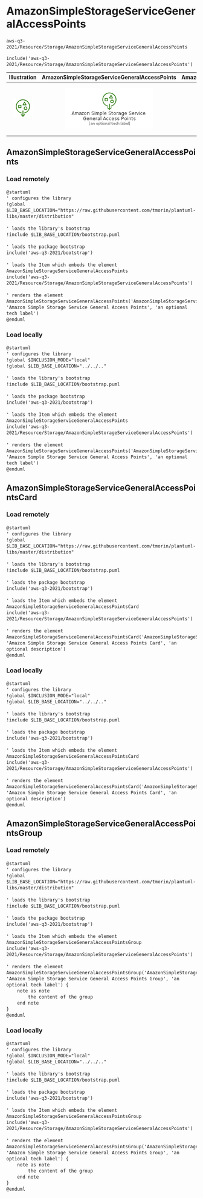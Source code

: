 # AmazonSimpleStorageServiceGeneralAccessPoints


```text
aws-q3-2021/Resource/Storage/AmazonSimpleStorageServiceGeneralAccessPoints
```

```text
include('aws-q3-2021/Resource/Storage/AmazonSimpleStorageServiceGeneralAccessPoints')
```



| Illustration | AmazonSimpleStorageServiceGeneralAccessPoints | AmazonSimpleStorageServiceGeneralAccessPointsCard | AmazonSimpleStorageServiceGeneralAccessPointsGroup |
| :---: | :---: | :---: | :---: |
| ![illustration for Illustration](../../../aws-q3-2021/Resource/Storage/AmazonSimpleStorageServiceGeneralAccessPoints.png) | ![illustration for AmazonSimpleStorageServiceGeneralAccessPoints](../../../aws-q3-2021/Resource/Storage/AmazonSimpleStorageServiceGeneralAccessPoints.Local.png) | ![illustration for AmazonSimpleStorageServiceGeneralAccessPointsCard](../../../aws-q3-2021/Resource/Storage/AmazonSimpleStorageServiceGeneralAccessPointsCard.Local.png) | ![illustration for AmazonSimpleStorageServiceGeneralAccessPointsGroup](../../../aws-q3-2021/Resource/Storage/AmazonSimpleStorageServiceGeneralAccessPointsGroup.Local.png) |




## AmazonSimpleStorageServiceGeneralAccessPoints

### Load remotely
```plantuml
@startuml
' configures the library
!global $LIB_BASE_LOCATION="https://raw.githubusercontent.com/tmorin/plantuml-libs/master/distribution"

' loads the library's bootstrap
!include $LIB_BASE_LOCATION/bootstrap.puml

' loads the package bootstrap
include('aws-q3-2021/bootstrap')

' loads the Item which embeds the element AmazonSimpleStorageServiceGeneralAccessPoints
include('aws-q3-2021/Resource/Storage/AmazonSimpleStorageServiceGeneralAccessPoints')

' renders the element
AmazonSimpleStorageServiceGeneralAccessPoints('AmazonSimpleStorageServiceGeneralAccessPoints', 'Amazon Simple Storage Service General Access Points', 'an optional tech label')
@enduml
```

### Load locally
```plantuml
@startuml
' configures the library
!global $INCLUSION_MODE="local"
!global $LIB_BASE_LOCATION="../../.."

' loads the library's bootstrap
!include $LIB_BASE_LOCATION/bootstrap.puml

' loads the package bootstrap
include('aws-q3-2021/bootstrap')

' loads the Item which embeds the element AmazonSimpleStorageServiceGeneralAccessPoints
include('aws-q3-2021/Resource/Storage/AmazonSimpleStorageServiceGeneralAccessPoints')

' renders the element
AmazonSimpleStorageServiceGeneralAccessPoints('AmazonSimpleStorageServiceGeneralAccessPoints', 'Amazon Simple Storage Service General Access Points', 'an optional tech label')
@enduml
```

## AmazonSimpleStorageServiceGeneralAccessPointsCard

### Load remotely
```plantuml
@startuml
' configures the library
!global $LIB_BASE_LOCATION="https://raw.githubusercontent.com/tmorin/plantuml-libs/master/distribution"

' loads the library's bootstrap
!include $LIB_BASE_LOCATION/bootstrap.puml

' loads the package bootstrap
include('aws-q3-2021/bootstrap')

' loads the Item which embeds the element AmazonSimpleStorageServiceGeneralAccessPointsCard
include('aws-q3-2021/Resource/Storage/AmazonSimpleStorageServiceGeneralAccessPoints')

' renders the element
AmazonSimpleStorageServiceGeneralAccessPointsCard('AmazonSimpleStorageServiceGeneralAccessPointsCard', 'Amazon Simple Storage Service General Access Points Card', 'an optional description')
@enduml
```

### Load locally
```plantuml
@startuml
' configures the library
!global $INCLUSION_MODE="local"
!global $LIB_BASE_LOCATION="../../.."

' loads the library's bootstrap
!include $LIB_BASE_LOCATION/bootstrap.puml

' loads the package bootstrap
include('aws-q3-2021/bootstrap')

' loads the Item which embeds the element AmazonSimpleStorageServiceGeneralAccessPointsCard
include('aws-q3-2021/Resource/Storage/AmazonSimpleStorageServiceGeneralAccessPoints')

' renders the element
AmazonSimpleStorageServiceGeneralAccessPointsCard('AmazonSimpleStorageServiceGeneralAccessPointsCard', 'Amazon Simple Storage Service General Access Points Card', 'an optional description')
@enduml
```

## AmazonSimpleStorageServiceGeneralAccessPointsGroup

### Load remotely
```plantuml
@startuml
' configures the library
!global $LIB_BASE_LOCATION="https://raw.githubusercontent.com/tmorin/plantuml-libs/master/distribution"

' loads the library's bootstrap
!include $LIB_BASE_LOCATION/bootstrap.puml

' loads the package bootstrap
include('aws-q3-2021/bootstrap')

' loads the Item which embeds the element AmazonSimpleStorageServiceGeneralAccessPointsGroup
include('aws-q3-2021/Resource/Storage/AmazonSimpleStorageServiceGeneralAccessPoints')

' renders the element
AmazonSimpleStorageServiceGeneralAccessPointsGroup('AmazonSimpleStorageServiceGeneralAccessPointsGroup', 'Amazon Simple Storage Service General Access Points Group', 'an optional tech label') {
    note as note
        the content of the group
    end note
}
@enduml
```

### Load locally
```plantuml
@startuml
' configures the library
!global $INCLUSION_MODE="local"
!global $LIB_BASE_LOCATION="../../.."

' loads the library's bootstrap
!include $LIB_BASE_LOCATION/bootstrap.puml

' loads the package bootstrap
include('aws-q3-2021/bootstrap')

' loads the Item which embeds the element AmazonSimpleStorageServiceGeneralAccessPointsGroup
include('aws-q3-2021/Resource/Storage/AmazonSimpleStorageServiceGeneralAccessPoints')

' renders the element
AmazonSimpleStorageServiceGeneralAccessPointsGroup('AmazonSimpleStorageServiceGeneralAccessPointsGroup', 'Amazon Simple Storage Service General Access Points Group', 'an optional tech label') {
    note as note
        the content of the group
    end note
}
@enduml
```

